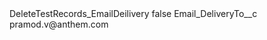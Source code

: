 <?xml version="1.0" encoding="UTF-8"?>
<CustomMetadata xmlns="http://soap.sforce.com/2006/04/metadata" xmlns:xsi="http://www.w3.org/2001/XMLSchema-instance" xmlns:xsd="http://www.w3.org/2001/XMLSchema">
    <label>DeleteTestRecords_EmailDeilivery</label>
    <protected>false</protected>
    <values>
        <field>Email_DeliveryTo__c</field>
        <value xsi:type="xsd:string">pramod.v@anthem.com</value>
    </values>
</CustomMetadata>
